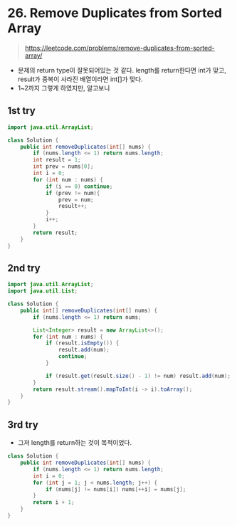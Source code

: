 # 26. Remove Duplicates from Sorted Array
> https://leetcode.com/problems/remove-duplicates-from-sorted-array/

- 문제의 return type이 잘못되어있는 것 같다. length를 return한다면 int가 맞고, result가 중복이 사라진 배열이라면 int[]가 맞다.
- 1~2까지 그렇게 하였지만, 알고보니
## 1st try
```java
import java.util.ArrayList;

class Solution {
    public int removeDuplicates(int[] nums) {
        if (nums.length <= 1) return nums.length;
        int result = 1;
        int prev = nums[0];
        int i = 0;
        for (int num : nums) {
            if (i == 0) continue;
            if (prev != num){
                prev = num;
                result++;
            }
            i++;
        }
        return result;
    }
}
```

## 2nd try
```java
import java.util.ArrayList;
import java.util.List;

class Solution {
    public int[] removeDuplicates(int[] nums) {
        if (nums.length <= 1) return nums;

        List<Integer> result = new ArrayList<>();
        for (int num : nums) {
            if (result.isEmpty()) {
                result.add(num);
                continue;
            }

            if (result.get(result.size() - 1) != num) result.add(num);
        }
        return result.stream().mapToInt(i -> i).toArray();
    }
}
```

## 3rd try
- 그저 length를 return하는 것이 목적이었다.
```java
class Solution {
    public int removeDuplicates(int[] nums) {
        if (nums.length <= 1) return nums.length;
        int i = 0;
        for (int j = 1; j < nums.length; j++) {
            if (nums[j] != nums[i]) nums[++i] = nums[j];
        }
        return i + 1;
    }
}
```